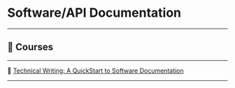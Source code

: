 # Software/API Documentation

---

## 🎥 Courses

---

🔗 [Technical Writing: A QuickStart to Software Documentation](https://www.udemy.com/share/103MXc3@MwS-9gM7e8UAZsEmMPfM5lMoSL8wnqZ2BweVN10giEmHplj8-EwWpF2NaFj0BNeGhw==/)

---
